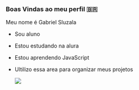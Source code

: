### Boas Vindas ao meu perfil 🇧🇷

Meu nome é Gabriel Sluzala

- Sou aluno
- Estou estudando na alura
- Estou aprendendo JavaScript
- Ultilizo essa area para organizar meus projetos


  ![](https://tenor.com/pt-BR/view/edwin-payne-silly-cute-dancing-cat-dancing-gif-6856029254536541444)
